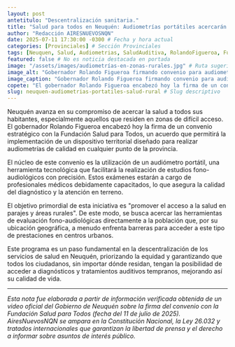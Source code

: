 ```yaml
---
layout: post
antetitulo: "Descentralización sanitaria."
title: "Salud para todos en Neuquén: Audiometrías portátiles acercarán diagnósticos auditivos a parajes y zonas rurales."
author: "Redacción AIRESNUEVOSNQN"
date: 2025-07-11 17:30:00 -0300 # Fecha y hora actual
categories: [Provinciales] # Sección Provinciales
tags: [Neuquen, Salud, Audiometrias, SaludAuditiva, RolandoFigueroa, FundacionSaludParaTodos, ZonasRurales, AccesoASalud, Descentralizacion] # Tags relevantes, capitalizando
featured: false # No es noticia destacada en portada
image: "/assets/images/audiometrías-en-zonas-rurales.jpg" # Ruta sugerida para la imagen de grilla (en subcarpeta 'provinciales')
image_alt: "Gobernador Rolando Figueroa firmando convenio para audiometrías portátiles."
image_caption: "Gobernador Rolando Figueroa firmando convenio para audiometrías portátiles."
copete: "El gobernador Rolando Figueroa encabezó hoy la firma de un convenio clave con la Fundación Salud para Todos, que permitirá implementar un dispositivo territorial para la realización de audiometrías de calidad en toda la provincia. Utilizando un audiómetro portátil y profesionales capacitados, la iniciativa busca promover el acceso a la salud auditiva en parajes y áreas rurales de Neuquén, garantizando equidad en el diagnóstico."
slug: neuquen-audiometrias-portatiles-salud-rural # Slug descriptivo
---
```


Neuquén avanza en su compromiso de acercar la salud a todos sus habitantes, especialmente aquellos que residen en zonas de difícil acceso. El gobernador Rolando Figueroa encabezó hoy la firma de un convenio estratégico con la Fundación Salud para Todos, un acuerdo que permitirá la implementación de un dispositivo territorial diseñado para realizar audiometrías de calidad en cualquier punto de la provincia.

El núcleo de este convenio es la utilización de un audiómetro portátil, una herramienta tecnológica que facilitará la realización de estudios fono-audiológicos con precisión. Estos exámenes estarán a cargo de profesionales médicos debidamente capacitados, lo que asegura la calidad del diagnóstico y la atención en terreno.

El objetivo primordial de esta iniciativa es "promover el acceso a la salud en parajes y áreas rurales". De este modo, se busca acercar las herramientas de evaluación fono-audiológicas directamente a la población que, por su ubicación geográfica, a menudo enfrenta barreras para acceder a este tipo de prestaciones en centros urbanos.

Este programa es un paso fundamental en la descentralización de los servicios de salud en Neuquén, priorizando la equidad y garantizando que todos los ciudadanos, sin importar dónde residan, tengan la posibilidad de acceder a diagnósticos y tratamientos auditivos tempranos, mejorando así su calidad de vida.

---
*Esta nota fue elaborada a partir de información verificada obtenida de un video oficial del Gobierno de Neuquén sobre la firma del convenio con la Fundación Salud para Todos (fecha del 11 de julio de 2025). AiresNuevosNQN se ampara en la Constitución Nacional, la Ley 26.032 y tratados internacionales que garantizan la libertad de prensa y el derecho a informar sobre asuntos de interés público.*